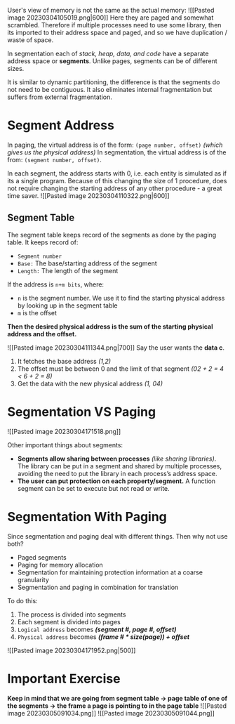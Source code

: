 User's view of memory is not the same as the actual memory:
![[Pasted image 20230304105019.png|600]]
Here they are paged and somewhat scrambled. Therefore if multiple processes need to use some library, then its imported to their address space and paged, and so we have duplication / waste of space.

In segmentation each of _stack, heap, data, and code_ have a separate address space or **segments**.
Unlike pages, segments can be of different sizes.

It is similar to dynamic partitioning, the difference is that the segments do not need to be contiguous. It also eliminates internal fragmentation but suffers from external fragmentation.

# Segment Address
In paging, the virtual address is of the form: `(page number, offset)` _(which gives us the physical address)_
In segmentation, the virtual address is of the from: `(segment number, offset)`.

In each segment, the address starts with 0, i.e. each entity is simulated as if its a single program. Because of this changing the size of 1 procedure, does not require changing the starting address of any other procedure - a great time saver.
![[Pasted image 20230304110322.png|600]]

## Segment Table
The segment table keeps record of the segments as done by the paging table. It keeps record of:
- `Segment number`
- `Base:` The base/starting address of the segment
- `Length:` The length of the segment

If the address is `n+m bits`, where:
- `n` is the segment number. We use it to find the starting physical address by looking up in the segment table
- `m` is the offset

**Then the desired physical address is the sum of the starting physical address and the offset.**

![[Pasted image 20230304111344.png|700]]
Say the user wants the **data c**.
1. It fetches the base address _(1,2)_
2. The offset must be between 0 and the limit of that segment _(02 + 2 = 4 < 6 + 2 = 8)_
3. Get the data with the new physical address _(1, 04)_

# Segmentation VS Paging
![[Pasted image 20230304171518.png]]

Other important things about segments:
- **Segments allow sharing between processes** _(like sharing libraries)_. The library can be put in a segment and shared by multiple processes, avoiding the need to put the library in each process’s address space.
- **The user can put protection on each property/segment.** A function segment can be set to execute but not read or write.

# Segmentation With Paging
Since segmentation and paging deal with different things. Then why not use both?
- Paged segments
- Paging for memory allocation
- Segmentation for maintaining protection information at a coarse granularity
- Segmentation and paging in combination for translation

To do this:
1. The process is divided into segments
2. Each segment is divided into pages
3. `Logical address` becomes _**(segment #, page #, offset)**_
4. `Physical address` becomes _**(frame # * size(page)) + offset**_

![[Pasted image 20230304171952.png|500]]

# Important Exercise
**Keep in mind that we are going from segment table -> page table of one of the segments -> the frame a page is pointing to in the page table**
![[Pasted image 20230305091034.png]]
![[Pasted image 20230305091044.png]]
